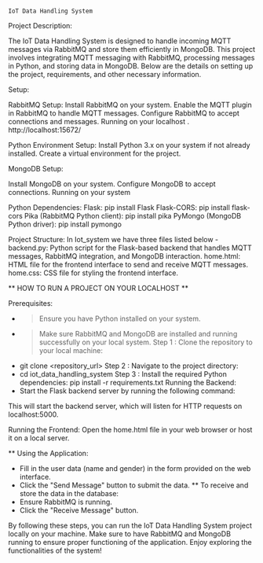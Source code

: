                                                                                 IoT Data Handling System

Project Description:

The IoT Data Handling System is designed to handle incoming MQTT messages via RabbitMQ and store them efficiently in MongoDB. This project involves integrating MQTT messaging with RabbitMQ, processing messages in Python, and storing data in MongoDB.
Below are the details on setting up the project, requirements, and other necessary information.

Setup:

RabbitMQ Setup:
Install RabbitMQ on your system.
Enable the MQTT plugin in RabbitMQ to handle MQTT messages.
Configure RabbitMQ to accept connections and messages.
Running on your localhost . http://localhost:15672/

Python Environment Setup:
Install Python 3.x on your system if not already installed.
Create a virtual environment for the project.

MongoDB Setup:

Install MongoDB on your system.
Configure MongoDB to accept connections.
Running on your system

Python Dependencies:
Flask: pip install Flask
Flask-CORS: pip install flask-cors
Pika (RabbitMQ Python client): pip install pika
PyMongo (MongoDB Python driver): pip install pymongo

Project Structure:
In Iot_system we have three files listed below -
backend.py: Python script for the Flask-based backend that handles MQTT messages, RabbitMQ integration, and MongoDB interaction.
home.html: HTML file for the frontend interface to send and receive MQTT messages.
home.css: CSS file for styling the frontend interface.

** HOW TO RUN A PROJECT ON YOUR LOCALHOST **

Prerequisites:
 - > Ensure you have Python installed on your system.
 - > Make sure RabbitMQ and MongoDB are installed and running successfully on your local system.
 Step 1 : Clone the repository to your local machine:
 - git clone <repository_url>
Step 2 : Navigate to the project directory:
 - cd iot_data_handling_system
Step 3 : Install the required Python dependencies:
   pip install -r requirements.txt
Running the Backend:
 - Start the Flask backend server by running the following command:
<python backend.py>
This will start the backend server, which will listen for HTTP requests on localhost:5000.

Running the Frontend:
Open the home.html file in your web browser or host it on a local server.

** Using the Application:

 - Fill in the user data (name and gender) in the form provided on the web interface.
 - Click the "Send Message" button to submit the data.
** To receive and store the data in the database:
 - Ensure RabbitMQ is running.
 - Click the "Receive Message" button.

By following these steps, you can run the IoT Data Handling System project locally on your machine. Make sure to have RabbitMQ and MongoDB running to ensure proper functioning of the application.
Enjoy exploring the functionalities of the system!



